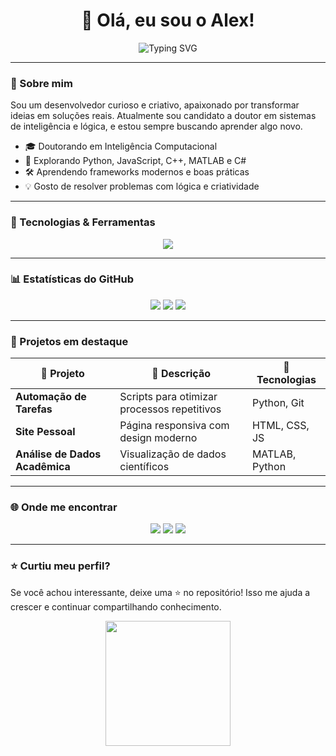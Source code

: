 <h1 align="center">👋 Olá, eu sou o Alex!</h1>

<p align="center">
  <img src="https://readme-typing-svg.demolab.com?font=Fira+Code&size=22&pause=1000&color=00F7FF&center=true&vCenter=true&width=435&lines=Desenvolvedor+em+constante+evolução;Estudante+apaixonado+por+tecnologia;Explorando+os+extremos+da+programação" alt="Typing SVG" />
</p>

---

### 🧠 Sobre mim

Sou um desenvolvedor curioso e criativo, apaixonado por transformar ideias em soluções reais. Atualmente sou candidato a doutor em sistemas de inteligência e lógica, e estou sempre buscando aprender algo novo.

- 🎓 Doutorando em Inteligência Computacional
- 🧪 Explorando Python, JavaScript, C++, MATLAB e C#
- 🛠️ Aprendendo frameworks modernos e boas práticas
- 💡 Gosto de resolver problemas com lógica e criatividade

---

### 🚀 Tecnologias & Ferramentas

<div align="center">
  <img src="https://skillicons.dev/icons?i=html,css,js,python,cpp,matlab,cs,git,github" />
</div>

---

### 📊 Estatísticas do GitHub

<div align="center">
  <img src="https://github-readme-stats.vercel.app/api?username=Alexnp-dev&show_icons=true&theme=transparent&hide_border=true" />
  <img src="https://github-readme-stats.vercel.app/api/top-langs/?username=Alexnp-dev&layout=compact&theme=transparent&hide_border=true" />
  <img src="https://github-readme-streak-stats.herokuapp.com/?user=Alexnp-dev&theme=transparent&hide_border=true" />
</div>

---

### 🧪 Projetos em destaque

| 💼 Projeto | 📄 Descrição | 🧰 Tecnologias |
|-----------|--------------|----------------|
| **Automação de Tarefas** | Scripts para otimizar processos repetitivos | Python, Git |
| **Site Pessoal** | Página responsiva com design moderno | HTML, CSS, JS |
| **Análise de Dados Acadêmica** | Visualização de dados científicos | MATLAB, Python |

---

### 🌐 Onde me encontrar

<p align="center">
  <a href="https://linkedin.com/in/alex" target="_blank"><img src="https://img.shields.io/badge/-LinkedIn-0077B5?style=for-the-badge&logo=linkedin&logoColor=white" /></a>
  <a href="https://github.com/Alexnp-dev" target="_blank"><img src="https://img.shields.io/badge/-GitHub-181717?style=for-the-badge&logo=github&logoColor=white" /></a>
  <a href="mailto:alex@gmail.com"><img src="https://img.shields.io/badge/-Email-D14836?style=for-the-badge&logo=gmail&logoColor=white" /></a>
</p>

---

### ⭐ Curtiu meu perfil?

Se você achou interessante, deixe uma ⭐ no repositório! Isso me ajuda a crescer e continuar compartilhando conhecimento.

<p align="center">
  <img src="https://media.giphy.com/media/3o7aD2saalBwwftBIY/giphy.gif" width="200" />
</p>
